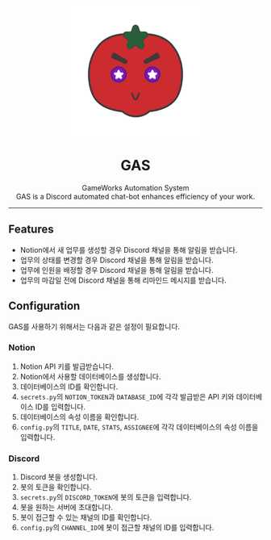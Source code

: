 <p align="center">
<img height="256" src="img.svg">
</p>

<h1 align="center">GAS</h1>

<p align="center">GameWorks Automation System<br/>GAS is a Discord automated chat-bot enhances efficiency of your work.</p>

---
## Features

- Notion에서 새 업무를 생성할 경우 Discord 채널을 통해 알림을 받습니다.
- 업무의 상태를 변경할 경우 Discord 채널을 통해 알림을 받습니다.
- 업무에 인원을 배정할 경우 Discord 채널을 통해 알림을 받습니다.
- 업무의 마감일 전에 Discord 채널을 통해 리마인드 메시지를 받습니다.

## Configuration

GAS를 사용하기 위해서는 다음과 같은 설정이 필요합니다.

### Notion

1. Notion API 키를 발급받습니다.
2. Notion에서 사용할 데이터베이스를 생성합니다.
3. 데이터베이스의 ID를 확인합니다.
4. `secrets.py`의 `NOTION_TOKEN`과 `DATABASE_ID`에 각각 발급받은 API 키와 데이터베이스 ID를 입력합니다.
5. 데이터베이스의 속성 이름을 확인합니다.
6. `config.py`의 `TITLE`, `DATE`, `STATS`, `ASSIGNEE`에 각각 데이터베이스의 속성 이름을 입력합니다.

### Discord

1. Discord 봇을 생성합니다.
2. 봇의 토큰을 확인합니다.
3. `secrets.py`의 `DISCORD_TOKEN`에 봇의 토큰을 입력합니다.
4. 봇을 원하는 서버에 초대합니다.
5. 봇이 접근할 수 있는 채널의 ID를 확인합니다.
6. `config.py`의 `CHANNEL_ID`에 봇이 접근할 채널의 ID를 입력합니다.

```
